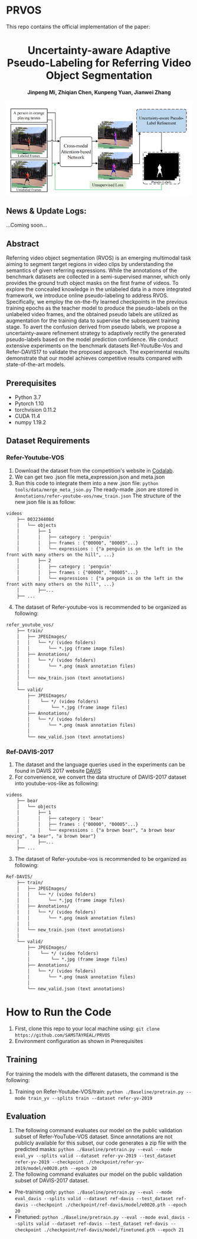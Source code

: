 # PRVOS

This repo contains the official implementation of the paper:
<div align="center">
<h1>
<b>
Uncertainty-aware Adaptive Pseudo-Labeling for Referring Video Object Segmentation
</b>
</h1>
<h4>
<b>
Jinpeng Mi, Zhiqian Chen, Kunpeng Yuan, Jianwei Zhang
</b>
</h4>
</div>
<div align="center">
  <img src="PRVOS/structure.png">
</div>

## News & Update Logs:
...Coming soon...
## Abstract
Referring video object segmentation (RVOS) is an emerging multimodal task aiming to segment target regions in video clips by understanding the semantics of given referring expressions. While the annotations of the benchmark datasets are collected in a semi-supervised manner, which only provides the ground truth object masks on the first frame of videos. To explore the concealed knowledge in the unlabeled data in a more integrated framework, we introduce online pseudo-labeling to address RVOS. Specifically, we employ the on-the-fly learned checkpoints in the previous training epochs as the teacher model to produce the pseudo-labels on the unlabeled video frames, and the obtained pseudo labels are utilized as augmentation for the training data to supervise the subsequent training stage. To avert the confusion derived from pseudo labels, we propose a uncertainty-aware refinement strategy to adaptively rectify the generated pseudo-labels based on the model prediction confidence. We conduct extensive experiments on the benchmark datasets Ref-YoutuBe-Vos and Refer-DAVIS17 to validate the proposed approach. The experimental results demonstrate that our model achieves competitive results compared with state-of-the-art models.
## Prerequisites
- Python 3.7
- Pytorch 1.10
- torchvision 0.11.2
- CUDA 11.4
- numpy 1.19.2
## Dataset Requirements
### Refer-Youtube-VOS
1. Download the dataset from the competition's website in [Codalab](https://competitions.codalab.org/competitions/29139#participate-get_data).
2. We can get two .json file meta_expression.json and meta.json
3. Run this code to integrate them into a new .json file: `python tools/data/merge_meta_json.py`
   The ready-made .json are stored in `Annotations/refer-youtube-vos/new_train.json`
   The structure of the new json file is as follow:
```text
videos
    ├── 003234408d
    │   └── objects
    │       ├── 1
    │       │   ├── category : 'penguin'
    │       │   ├── frames : {"00000", "00005"...}
    │       │   └── expressions : {"a penguin is on the left in the front with many others on the hill", ...}
    │       ├── 2
    │       │   ├── category : 'penguin'
    │       │   ├── frames : {"00000", "00005"...}
    │       │   └── expressions : {"a penguin is on the left in the front with many others on the hill", ...}
    │       ├──...
    ├── ...
```
4. The dataset of Refer-youtube-vos is recommended to be organized as following:
```text
refer_youtube_vos/ 
    ├── train/
    │   ├── JPEGImages/
    │   │   └── */ (video folders)
    │   │       └── *.jpg (frame image files) 
    │   ├── Annotations/
    │   │   └── */ (video folders)
    │   │       └── *.png (mask annotation files) 
    │   │
    │   └── new_train.json (text annotations)
    │
    └── valid/
        ├── JPEGImages/
        │    └── */ (video folders)
        │        └── *.jpg (frame image files)
        ├── Annotations/
        │   └── */ (video folders)
        │       └── *.png (mask annotation files)
        │
        └── new_valid.json (text annotations)
```
### Ref-DAVIS-2017
1. The dataset and the language queries used in the experiments can be found in DAVIS 2017 website [DAVIS](https://davischallenge.org/davis2017/code.html)
2. For convenience, we convert the data structure of DAVIS-2017 dataset into youtube-vos-like as following:
```text
videos
    ├── bear
    │   └── objects
    │       ├── 1
    │       │   ├── category : 'bear'
    │       │   ├── frames : {"00000", "00005"...}
    │       │   └── expressions : {"a brown bear", "a brown bear moving", "a bear", "a brown bear"}
    │       ├──...
    ├── ...
```

3. The dataset of Refer-youtube-vos is recommended to be organized as following:
```text
Ref-DAVIS/ 
    ├── train/
    │   ├── JPEGImages/
    │   │   └── */ (video folders)
    │   │       └── *.jpg (frame image files) 
    │   ├── Annotations/
    │   │   └── */ (video folders)
    │   │       └── *.png (mask annotation files) 
    │   │
    │   └── new_train.json (text annotations)
    │
    └── valid/
        ├── JPEGImages/
        │    └── */ (video folders)
        │        └── *.jpg (frame image files)
        ├── Annotations/
        │   └── */ (video folders)
        │       └── *.png (mask annotation files)
        │
        └── new_valid.json (text annotations)
```
# How to Run the Code
1. First, clone this repo to your local machine using:
`git clone https://github.com/SAMSTAYREAL/PRVOS`
2. Environment configuration as shown in Prerequisites

## Training
For training the models with the different datasets, the command is the following:
1. Training on Refer-Youtube-VOS/train: `python ./Baseline/pretrain.py --mode train_yv --splits train --dataset refer-yv-2019`
## Evaluation
1. The following command evaluates our model on the public validation subset of Refer-YouTube-VOS dataset. Since annotations are not publicly available for this subset, our code generates a zip file with the predicted masks:
`python ./Baseline/pretrain.py --eval --mode eval_yv --splits valid --dataset refer-yv-2019 --test_dataset refer-yv-2019 --checkpoint ./checkpoint/refer-yv-2019/model/e0020.pth --epoch 20`
2. The following command evaluates our model on the public validation subset of DAVIS-2017 dataset.
- Pre-training only: `python ./Baseline/pretrain.py --eval --mode eval_davis --splits valid --dataset ref-davis --test_dataset ref-davis --checkpoint ./checkpoint/ref-davis/model/e0020.pth --epoch 20`
- Finetuned: `python ./Baseline/pretrain.py --eval --mode eval_davis --splits valid --dataset ref-davis --test_dataset ref-davis --checkpoint ./checkpoint/ref-davis/model/finetuned.pth --epoch 21`
